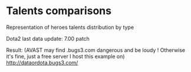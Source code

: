 # Talents comparisons
Representation of heroes talents distribution by type

Dota2 last data update: 7.00 patch

Result: (AVAST may find .bugs3.com dangerous and be loudy ! Otherwise it's fine, just a free server I host this example on) http://dataordota.bugs3.com/

